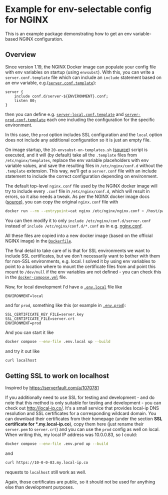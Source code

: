 # Example for env-selectable config for NGINX

This is an example package demonstrating how to get an env variable-based NGINX configuration.

## Overview

Since version 1.19, the NGINX Docker image can populate your config file with env variables on startup (using `envsubst`). With this, you can write a `server.conf.template` file which can include an `include` statement based on an env variable, e.g.([`server.conf.template`](./nginx/server.conf.template)):

```
server {
    include conf.d/server-${ENVIRONMENT}.conf;
    listen 80;
}
```

then you can define e.g. [`server-local.conf.template`](./nginx/server-local.conf.template) and [`server-prod.conf.template`](./nginx/server-prod.conf.template) each one including the configuration for the specific environment.

In this case, the `prod` option includes SSL configuration and the `local` option does not include any additional configuration so it is just an empty file.

On image startup, the `20-envsubst-on-templates.sh` ([source](https://github.com/nginxinc/docker-nginx/blob/master/entrypoint/20-envsubst-on-templates.sh)) script is executed, and it will (by default) take all the `.template` files from `/etc/nginx/templates`, replace the env variable placeholders with env variable values, and save the resulting files in `/etc/nginx/conf.d` without the `.template` extension. This way, we'll get a `server.conf` file with an include statement to include the correct configuration depending on environment.

The default top-level `nginx.conf` file used by the NGINX docker image will try to include every `.conf` file in `/etc/nginx/conf.d`, which will result in errors, so it also needs a tweak. As per the NGINX docker image docs ([source](https://hub.docker.com/_/nginx)), you can copy the original `nginx.conf` file with

```sh
docker run --rm --entrypoint=cat nginx /etc/nginx/nginx.conf > /host/path/nginx.conf
```

You can then modify it to only `include /etc/nginx/conf.d/server.conf` instead of `include /etc/nginx/conf.d/*.conf` as in e.g. [nginx.conf](./nginx/nginx.conf).

All these files are copied into a new docker image (based on the official NGINX image) in the [`Dockerfile`](./Dockerfile).

The final detail to take care of is that for SSL environments we want to include SSL certificates, but we don't necessarily want to bother with them for non-SSL environments, e.g. local. I solved it by using env variables to point to a location where to mount the certificate files from and point this mount to `/dev/null` if the env variables are not defined - you can check this in the [`docker-compose.yml`](./docker-compose.yml) file.

Now, for local development I'd have a [`.env.local`](./.env.local) file like

```env
ENVIRONMENT=local
```

and for `prod`, something like this (or example in [`.env.prod`](./.env.prod)):

```env
SSL_CERTIFICATE_KEY_FILE=server.key
SSL_CERTIFICATE_FILE=server.crt
ENVIRONMENT=prod
```

And you can start it like

```sh
docker compose --env-file .env.local up --build
```

and try it out like

```sh
curl localhost
```

## Getting SSL to work on localhost

Inspired by https://serverfault.com/a/1070781

If you additionally need to use SSL for testing and development - and do note that this method is only suitable for testing and development - you can check out http://local-ip.co/. It's a small service that provides local-ip DNS resolution and SSL certificates for a corresponding wildcard domain. You can download their certificates from their homepage (under the section **SSL certificate for \*.my.local-ip.co**), copy them here (just rename their `server.pem` to `server.crt`) and you can use the `prod` config as well on local. When writing this, my local IP address was 10.0.0.83, so I could:

```sh
docker compose --env-file .env.prod up --build
```

and

```sh
curl https://10-0-0-83.my.local-ip.co
```

requests to `localhost` still work as well.

Again, those certificates are public, so it should not be used for anything else than development purposes.
